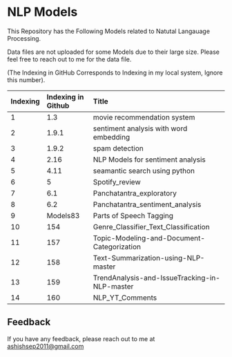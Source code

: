 
# NLP Models



This Repository has the Following Models related to Natutal Langauage Processing.

Data files are not uploaded for some Models due to their large size. Please feel free to reach out to me for the data file. 

(The Indexing in GitHub Corresponds to Indexing in my local system, Ignore this number).











| Indexing| Indexing in Github     | Title                |
| :-------- | :------- | :------------------------- |
| 1 | 1.3 |movie recommendation system
| 2 | 1.9.1 | sentiment analysis with word embedding
 | 3 | 1.9.2 |spam detection |
| 4 | 2.16 | NLP Models for sentiment analysis |
| 5 | 4.11 | seamantic search using python |
| 6 | 5 | Spotify_review |
| 7 | 6.1 | Panchatantra_exploratory |
| 8 | 6.2 | Panchatantra_sentiment_analysis |
| 9 | Models83 | Parts of Speech Tagging |
| 10 | 154 | Genre_Classifier_Text_Classification |
| 11 | 157 | Topic-Modeling-and-Document-Categorization |
| 12 | 158 | Text-Summarization-using-NLP-master |
| 13 | 159 | TrendAnalysis-and-IssueTracking-in-NLP-master |
| 14 | 160 | NLP_YT_Comments |






## Feedback

If you have any feedback, please reach out to me at ashishsep2011@gmail.com

